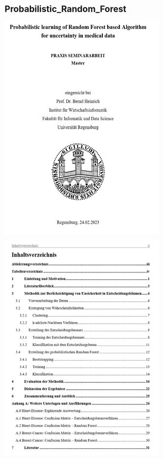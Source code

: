 # Probabilistic_Random_Forest
<p align="center">
  <img src="Header.png" width="550" height="700">
</p>
<p align="center">
  <img src="Inhaltsverzeichnis.png" width="550" height="700">
</p>


